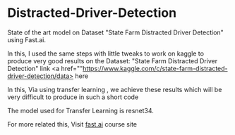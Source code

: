# Distracted-Driver-Detection
State of the art model on Dataset "State Farm Distracted Driver Detection" using Fast.ai.

In this, I used the same steps with little tweaks to work on kaggle to produce very good results on the Dataset: "State Farm Distracted Driver Detection" link <a href=""https://www.kaggle.com/c/state-farm-distracted-driver-detection/data> here</a>

In this, Via using transfer learning , we achieve these results which will be very difficult to produce in such a short code

The model used for Transfer Learning is resnet34.

For more related this, Visit <a href="https://course.fast.ai/"> fast.ai</a> course site

